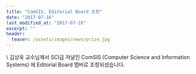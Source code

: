 ```yaml
---
title: "ComSIS, Editorial Board 초청"
date: "2017-07-16"
last_modified_at: "2017-07-16"
excerpt: ""
header:
  teaser: /assets/images/news/prize.jpg
---
```

\\
김상욱 교수님께서 SCI급 저널인 ComSIS (Computer Science and Information Systems) 에 Editorial Board 멤버로 초청되셨습니다.